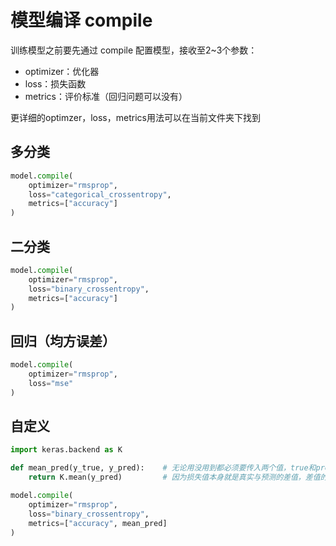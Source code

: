 # 模型编译 compile

训练模型之前要先通过 compile 配置模型，接收至2~3个参数：  
* optimizer：优化器
* loss：损失函数
* metrics：评价标准（回归问题可以没有）

更详细的optimzer，loss，metrics用法可以在当前文件夹下找到


## 多分类
```python
model.compile(
    optimizer="rmsprop",
    loss="categorical_crossentropy",
    metrics=["accuracy"]
)
```

## 二分类
```python
model.compile(
    optimizer="rmsprop",
    loss="binary_crossentropy",
    metrics=["accuracy"]
)
```

## 回归（均方误差）
```python
model.compile(
    optimizer="rmsprop",
    loss="mse"
)
```

## 自定义
```python
import keras.backend as K

def mean_pred(y_true, y_pred):    # 无论用没用到都必须要传入两个值，true和pred的顺序并不重要
    return K.mean(y_pred)         # 因为损失值本身就是真实与预测的差值，差值的大小比方向重要

model.compile(
    optimizer="rmsprop",
    loss="binary_crossentropy",
    metrics=["accuracy", mean_pred]
)
```
